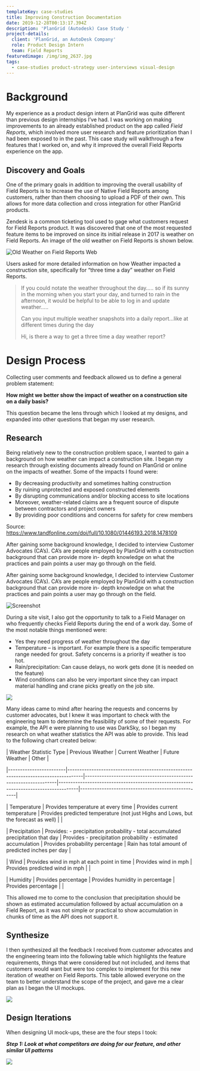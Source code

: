 ```yaml
---
templateKey: case-studies
title: Improving Construction Documentation
date: 2019-12-28T00:13:17.394Z
description: 'PlanGrid (Autodesk) Case Study '
project-details:
  client: 'PlanGrid, an AutoDesk Company'
  role: Product Design Intern
  team: Field Reports
featuredimage: /img/img_2637.jpg
tags:
  - case-studies product-strategy user-interviews visual-design
---
```







# Background

My experience as a product design intern at PlanGrid was quite different than previous design internships I’ve had. I was working on making improvements to an already established product on the app called _Field Reports_, which involved more user research and feature prioritization than I had been exposed to in the past. This case study will walkthrough a few features that I worked on, and why it improved the overall Field Reports experience on the app. 

## Discovery and Goals

One of the primary goals in addition to improving the overall usability of Field Reports is to increase the use of Native Field Reports among customers, rather than them choosing to upload a PDF of their own. This allows for more data collection and cross integration for other PlanGrid products. 

Zendesk is a common ticketing tool used to gage what customers request for Field Reports product. It was discovered that one of the most requested feature items to be improved on since its initial release in 2017 is weather on Field Reports. An image of the old weather on Field Reports is shown below. 

![Old Weather on Field Reports Web](/img/weatherwebold.png)

Users asked for more detailed information on how Weather impacted a construction site, specifically for “three time a day” weather on Field Reports. 

> If you could notate the weather throughout the day….. so if its sunny in the morning when you start your day, and turned to rain in the afternoon, it would be helpful to be able to log in and update weather…..
>
>
>
> Can you input multiple weather snapshots into a daily report…like at different times during the day
>
>
>
>
>
> Hi, is there a way to get a three time a day weather report?

# Design Process

Collecting user comments and feedback allowed us to define a general problem statement: 

**How might we better show the impact of weather on a construction site on a daily basis?** 

This question became the lens through which I looked at my designs, and expanded into other questions that began my user research. 

## Research

Being relatively new to the construction problem space, I wanted to gain a background on how weather can impact a construction site. I began my research through existing documents already found on PlanGrid or online on the impacts of weather. Some of the impacts I found were:

* By decreasing productivity and sometimes halting construction 
* By ruining unprotected and exposed constructed elements 
* By disrupting communications and/or blocking access to site locations 
* Moreover, weather-related claims are a frequent source of dispute between contractors and project owners
* By providing poor conditions and concerns for safety for crew members

Source: <https://www.tandfonline.com/doi/full/10.1080/01446193.2018.1478109>

After gaining some background knowledge, I decided to interview Customer Advocates (CA’s). CA’s  are people employed by PlanGrid with a construction background that can provide more in- depth knowledge on what the practices and pain points a user may go through on the field.

After gaining some background knowledge, I decided to interview Customer Advocates (CA’s). CA’s  are people employed by PlanGrid with a construction background that can provide more in- depth knowledge on what the practices and pain points a user may go through on the field.

![Screenshot ](/img/screen-shot-2019-10-01-at-10.43.12-pm-1.png)

During a site visit, I also got the opportunity to talk to a Field Manager on who frequently checks Field Reports during the end of a work day. Some of the most notable things mentioned were:

* Yes they need progress of weather throughout the day
* Temperature – is important. For example there is a specific temperature range needed for grout. Safety concerns is a priority if weather is too hot. 
* Rain/precipitation: Can cause delays, no work gets done (it is needed on the feature) 
* Wind conditions can also be very important since they can impact material handling and crane picks greatly on the job site.

![](/img/img_2637.jpg)

Many ideas came to mind after hearing the requests and concerns by customer advocates, but I knew it was important to check with the engineering team to determine the feasibility of some of their requests. For example, the API e were planning to use was DarkSky, so I began my research on what weather statistics the API was able to provide. This lead to the following chart created below:

\| Weather Statistic Type | Previous Weather                                                                   | Current Weather                                                  | Future Weather                                                                       | Other                                             |

\|------------------------|------------------------------------------------------------------------------------|------------------------------------------------------------------|--------------------------------------------------------------------------------------|---------------------------------------------------|

\| Temperature            | Provides temperature at every time                                                 | Provides current temperature                                     | Provides predicted  temperature (not just Highs and Lows, but the  forecast as well) |                                                   |

\| Precipitation          | Provides: - precipitation probability - total accumulated precipitation   that day | Provides  - precipitation probability - estimated accumulation   | Provides probability  percentage                                                     | Rain has total amount of predicted inches per day |

\| Wind                   | Provides wind in mph at each  point in time                                        | Provides wind in mph                                             | Provides predicted wind in mph                                                       |                                                   |

\| Humidity               | Provides percentage                                                                | Provides humidity in percentage                                  | Provides percentage                                                                  |                                                   |





This allowed me to come to the conclusion that precipitation should be shown as estimated accumulation followed by actual accumulation on a Field Report, as it was not simple or practical to show accumulation in chunks of time as the API does not support it.

## Synthesize

I then synthesized all the feedback I received from customer advocates and the engineering team into the following table which highlights the feature requirements, things that were considered but not included, and items that customers would want but were too complex to implement for this new iteration of weather on Field Reports. This table allowed everyone on the team to better understand the scope of the project, and gave me a clear plan as I began the UI mockups.

![](/img/screen-shot-2019-10-02-at-3.00.54-pm.png)

## Design Iterations

When designing UI mock-ups, these are the four steps I took:

_**Step 1: Look at what competitors are doing for our feature, and other similar UI patterns**_ 

![](/img/screen-shot-2019-10-03-at-6.30.37-am.png)
